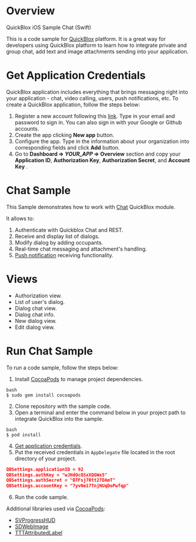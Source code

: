 # Overview

QuickBlox iOS Sample Chat (Swift)

This is a code sample for [QuickBlox](https://quickblox.com) platform. It is a great way for developers using QuickBlox platform to learn how to integrate private and group chat, add text and image attachments sending into your application.

# Get Application Credentials

QuickBlox application includes everything that brings messaging right into your application - chat, video calling, users, push notifications, etc. To create a QuickBlox application, follow the steps below:

1. Register a new account following this [link](https://admin.quickblox.com/signup). Type in your email and password to sign in. You can also sign in with your Google or Github accounts.
2. Create the app clicking **New app** button.
3. Configure the app. Type in the information about your organization into corresponding fields and click **Add** button.
4. Go to **Dashboard => *YOUR_APP* => Overview** section and copy your **Application ID**,  **Authorization Key**,  **Authorization Secret**,  and **Account Key** .

# Chat Sample

This Sample demonstrates how to work with [Chat](https://docs.quickblox.com/docs/ios-chat) QuickBlox module. 

It allows to:

1. Authenticate with Quickblox Chat and REST.
2. Receive and display list of dialogs.
3. Modify dialog by adding occupants.
4. Real-time chat messaging and attachment's handling.
5. [Push notification](https://docs.quickblox.com/docs/ios-push-notifications) receiving functionality.

# Views

* Authorization view.
* List of user's dialog.
* Dialog chat view.
* Dialog chat info.
* New dialog view.
* Edit dialog view.

# Run Chat Sample

To run a code sample, follow the steps below:

1. Install [CocoaPods](https://cocoapods.org) to manage project dependencies.

```
bash
$ sudo gem install cocoapods
```
2. Clone repository with the sample code.
3. Open a terminal and enter the command below in your project path to integrate QuickBlox into the sample.
```
bash
$ pod install
```
4. [Get application credentials](#get-application-credentials).
5. Put the received credentials in ```AppDelegate``` file located in the root directory of your project.

```json
QBSettings.applicationID = 92
QBSettings.authKey = "wJHdOcQSxXQGWx5"
QBSettings.authSecret = "BTFsj7Rtt27DAmT"
QBSettings.accountKey = "7yvNe17TnjNUqDoPwfqp"
```
6. Run the code sample.


Additional libraries used via [CocoaPods](https://cocoapods.org):

* [SVProgressHUD](https://github.com/TransitApp/SVProgressHUD.git/)
* [SDWebImage](https://github.com/rs/SDWebImage.git)
* [TTTAttributedLabel](https://github.com/TTTAttributedLabel/TTTAttributedLabel.git)
